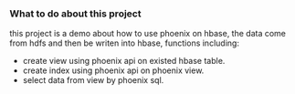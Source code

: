 ### What to do about this project
this project is a demo about how to use phoenix on hbase, the data come from hdfs and then be writen into hbase,  functions including:

* create view using phoenix api on existed hbase table.
* create index using phoenix api on phoenix view.
* select data from view by phoenix sql.
